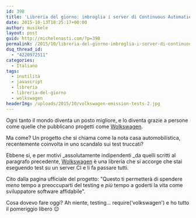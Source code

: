 ```yaml
---
id: 398
title: 'Libreria del giorno: imbroglia i server di Continuous Automation con Wolkswagen'
date: 2015-10-13T18:25:17+00:00
author: musikele
layout: post
guid: http://michelenasti.com/?p=398
permalink: /2015/10/libreria-del-giorno-imbroglia-i-server-di-continuous-automation-con-wolkswagen/
dsq_thread_id:
  - "4220972511"
categories:
  - Italiano
tags:
  - inutilità
  - javascript
  - libreria
  - libreria-del-giorno
  - wolkswagen
headerImg: /uploads/2015/10/volkswagen-emission-tests-2.jpg
---
```

Ogni tanto il mondo diventa un posto migliore, e lo diventa grazie a persone come quelle che pubblicano progetti come [Wolkswagen](https://github.com/auchenberg/volkswagen).

Ma come? Un progetto che si chiama come la nota casa automobilistica, recentemente coinvolta in uno scandalo sui test truccati?

Ebbene si, e per motivi _assolutamente indipendenti _da quelli scritti al paragrafo precedente, [Wolkswagen](https://github.com/auchenberg/volkswagen) è una libreria che si accorge che stai eseguendo test su un server CI e li fa passare tutti.

Cito dalla pagina ufficiale del progetto: "Questo ti  permetterà di spendere _meno_ tempo a preoccuparti del testing e _più_ tempo a goderti la vita come sviluppatore software affidabile".

Cosa dovevo fare oggi? Ah niente, testing... <span class="lang:js decode:true crayon-inline">require(&#8216;volkswagen')</span>  e ho tutto il pomeriggio libero 😉